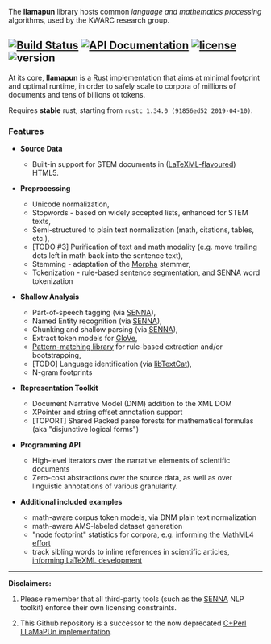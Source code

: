 The **llamapun** library hosts common _language and mathematics processing_ algorithms, used by the KWARC research group.

[![Build Status](https://travis-ci.org/KWARC/llamapun.svg?branch=master)](https://travis-ci.org/KWARC/llamapun)
[![API Documentation](https://img.shields.io/badge/docs-API-blue.svg)](http://kwarc.github.io/llamapun/llamapun/index.html)
[![license](http://img.shields.io/badge/license-GPLv3-blue.svg)](https://raw.githubusercontent.com/KWARC/llamapun/master/LICENSE)
![version](https://img.shields.io/badge/version-0.3.0-orange.svg)
---
At its core, **llamapun** is a [Rust](http://rust-lang.org/) implementation that aims at minimal footprint and optimal runtime, in order to safely scale to corpora of millions of documents and tens of billions ot tokens.

Requires **stable** rust, starting from `rustc 1.34.0 (91856ed52 2019-04-10)`.

### Features

 * **Source Data**
   * Built-in support for STEM documents in ([LaTeXML-flavoured](https://github.com/brucemiller/LaTeXML/)) HTML5.

 * **Preprocessing**
   * Unicode normalization,
   * Stopwords - based on widely accepted lists, enhanced for STEM texts,
   * Semi-structured to plain text normalization (math, citations, tables, etc.),
   * [TODO #3] Purification of text and math modality (e.g. move trailing dots left in math back into the sentence text),
   * Stemming - adaptation of the [Morpha](http://www.sussex.ac.uk/Users/johnca/morph.html) stemmer,
   * Tokenization - rule-based sentence segmentation, and [SENNA](http://ml.nec-labs.com/senna/) word tokenization

 * **Shallow Analysis**
   * Part-of-speech tagging (via [SENNA](http://ml.nec-labs.com/senna/)),
   * Named Entity recognition (via [SENNA](http://ml.nec-labs.com/senna/)),
   * Chunking and shallow parsing (via [SENNA](http://ml.nec-labs.com/senna/)),
   * Extract token models for [GloVe](http://nlp.stanford.edu/projects/glove/),
   * [Pattern-matching library](doc/pattern_matching.md) for rule-based extraction and/or bootstrapping,
   * [TODO] Language identification (via [libTextCat](http://software.wise-guys.nl/libtextcat/)),
   * N-gram footprints

 * **Representation Toolkit**
   * Document Narrative Model (DNM) addition to the XML DOM
   * XPointer and string offset annotation support
   * [TOPORT] Shared Packed parse forests for mathematical formulas (aka "disjunctive logical forms")

 * **Programming API**
   * High-level iterators over the narrative elements of scientific documents
   * Zero-cost abstractions over the source data, as well as over linguistic annotations of various granularity.

 * **Additional included examples**
   * math-aware corpus token models, via DNM plain text normalization
   * math-aware AMS-labeled dataset generation
   * "node footprint" statistics for corpora, e.g. [informing the MathML4 effort](https://github.com/mathml-refresh/mathml/issues/55#issuecomment-475916070)
   * track sibling words to inline references in scientific articles, [informing LaTeXML development](https://github.com/brucemiller/LaTeXML/issues/1043#issuecomment-478249149)

---

**Disclaimers:**

  1. Please remember that all third-party tools (such as the [SENNA](http://ml.nec-labs.com/senna/) NLP toolkit) enforce their own licensing constraints.

  2. This Github repository is a successor to the now deprecated [C+Perl LLaMaPUn implementation](https://github.com/KWARC/deprecated-LLaMaPUn).
